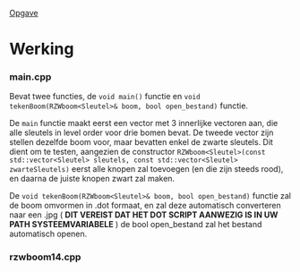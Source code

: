 [Opgave](https://github.com/Lentosy/Master-Informatica/blob/master/Gevorderde%20algoritmen/Labo/1.%20Rood-zwarte%20bomen/Opgave/opgave.md)

# Werking
### main.cpp
Bevat twee functies, de `void main()` functie en `void tekenBoom(RZWboom<Sleutel>& boom, bool open_bestand)` functie.

De `main` functie maakt eerst een vector met 3 innerlijke vectoren aan, die alle sleutels in level order voor drie bomen bevat. De tweede vector zijn stellen dezelfde boom voor, maar bevatten enkel de zwarte sleutels. Dit dient om te testen, aangezien de constructor `RZWboom<Sleutel>(const std::vector<Sleutel> sleutels, const std::vector<Sleutel> zwarteSleutels)` eerst alle knopen zal toevoegen (en die zijn steeds rood), en daarna de juiste knopen zwart zal maken.

De `void tekenBoom(RZWboom<Sleutel>& boom, bool open_bestand)` functie zal de boom omvormen in .dot formaat, en zal deze automatisch converteren naar een .jpg ( **DIT VEREIST DAT HET DOT SCRIPT AANWEZIG IS IN UW PATH SYSTEEMVARIABELE** ) de bool open_bestand zal het bestand automatisch openen.

### rzwboom14.cpp

